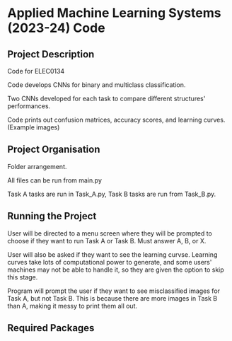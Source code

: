 # Applied Machine Learning Systems (2023-24) Code
## Project Description
Code for ELEC0134

Code develops CNNs for binary and multiclass classification.

Two CNNs developed for each task to compare different structures' performances.

Code prints out confusion matrices, accuracy scores, and learning curves. (Example images)

## Project Organisation
Folder arrangement.

All files can be run from main.py

Task A tasks are run in Task_A.py, Task B tasks are run from Task_B.py.

## Running the Project
User will be directed to a menu screen where they will be prompted to choose if they want to run Task A or Task B. Must answer A, B, or X.

User will also be asked if they want to see the learning curvse. Learning curves take lots of computational power to generate, and some users' machines may not be able to handle it, so they are given the option to skip this stage.

Program will prompt the user if they want to see misclassified images for Task A, but not Task B. This is because there are more images in Task B than A, making it messy to print them all out.

## Required Packages
